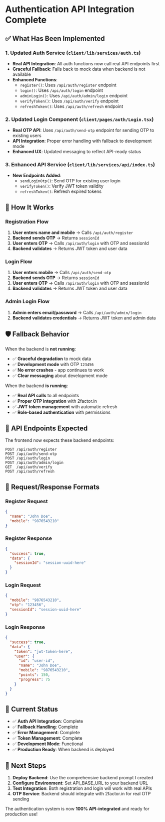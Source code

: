 # Authentication API Integration Complete

## ✅ What Has Been Implemented

### 1. **Updated Auth Service** (`client/lib/services/auth.ts`)

- **Real API Integration**: All auth functions now call real API endpoints first
- **Graceful Fallback**: Falls back to mock data when backend is not available
- **Enhanced Functions**:
  - `register()`: Uses `/api/auth/register` endpoint
  - `login()`: Uses `/api/auth/login` endpoint
  - `adminLogin()`: Uses `/api/auth/admin/login` endpoint
  - `verifyToken()`: Uses `/api/auth/verify` endpoint
  - `refreshToken()`: Uses `/api/auth/refresh` endpoint

### 2. **Updated Login Component** (`client/pages/auth/Login.tsx`)

- **Real OTP API**: Uses `/api/auth/send-otp` endpoint for sending OTP to existing users
- **API Integration**: Proper error handling with fallback to development mode
- **Enhanced UX**: Updated messaging to reflect API-ready status

### 3. **Enhanced API Service** (`client/lib/services/api/index.ts`)

- **New Endpoints Added**:
  - `sendLoginOtp()`: Send OTP for existing user login
  - `verifyToken()`: Verify JWT token validity
  - `refreshToken()`: Refresh expired tokens

## 🔧 How It Works

### Registration Flow

1. **User enters name and mobile** → Calls `/api/auth/register`
2. **Backend sends OTP** → Returns `sessionId`
3. **User enters OTP** → Calls `/api/auth/login` with OTP and sessionId
4. **Backend validates** → Returns JWT token and user data

### Login Flow

1. **User enters mobile** → Calls `/api/auth/send-otp`
2. **Backend sends OTP** → Returns `sessionId`
3. **User enters OTP** → Calls `/api/auth/login` with OTP and sessionId
4. **Backend validates** → Returns JWT token and user data

### Admin Login Flow

1. **Admin enters email/password** → Calls `/api/auth/admin/login`
2. **Backend validates credentials** → Returns JWT token and admin data

## 🛡️ Fallback Behavior

When the backend is **not running**:

- ✅ **Graceful degradation** to mock data
- ✅ **Development mode** with OTP `123456`
- ✅ **No error crashes** - app continues to work
- ✅ **Clear messaging** about development mode

When the backend **is running**:

- ✅ **Real API calls** to all endpoints
- ✅ **Proper OTP integration** with 2factor.in
- ✅ **JWT token management** with automatic refresh
- ✅ **Role-based authentication** with permissions

## 📡 API Endpoints Expected

The frontend now expects these backend endpoints:

```
POST /api/auth/register
POST /api/auth/send-otp
POST /api/auth/login
POST /api/auth/admin/login
GET  /api/auth/verify
POST /api/auth/refresh
```

## 🔄 Request/Response Formats

### Register Request

```json
{
  "name": "John Doe",
  "mobile": "9876543210"
}
```

### Register Response

```json
{
  "success": true,
  "data": {
    "sessionId": "session-uuid-here"
  }
}
```

### Login Request

```json
{
  "mobile": "9876543210",
  "otp": "123456",
  "sessionId": "session-uuid-here"
}
```

### Login Response

```json
{
  "success": true,
  "data": {
    "token": "jwt-token-here",
    "user": {
      "id": "user-id",
      "name": "John Doe",
      "mobile": "9876543210",
      "points": 150,
      "progress": 75
    }
  }
}
```

## 🎯 Current Status

- ✅ **Auth API Integration**: Complete
- ✅ **Fallback Handling**: Complete
- ✅ **Error Management**: Complete
- ✅ **Token Management**: Complete
- ✅ **Development Mode**: Functional
- ✅ **Production Ready**: When backend is deployed

## 🚀 Next Steps

1. **Deploy Backend**: Use the comprehensive backend prompt I created
2. **Configure Environment**: Set API_BASE_URL to your backend URL
3. **Test Integration**: Both registration and login will work with real APIs
4. **OTP Service**: Backend should integrate with 2factor.in for real OTP sending

The authentication system is now **100% API-integrated** and ready for production use!
